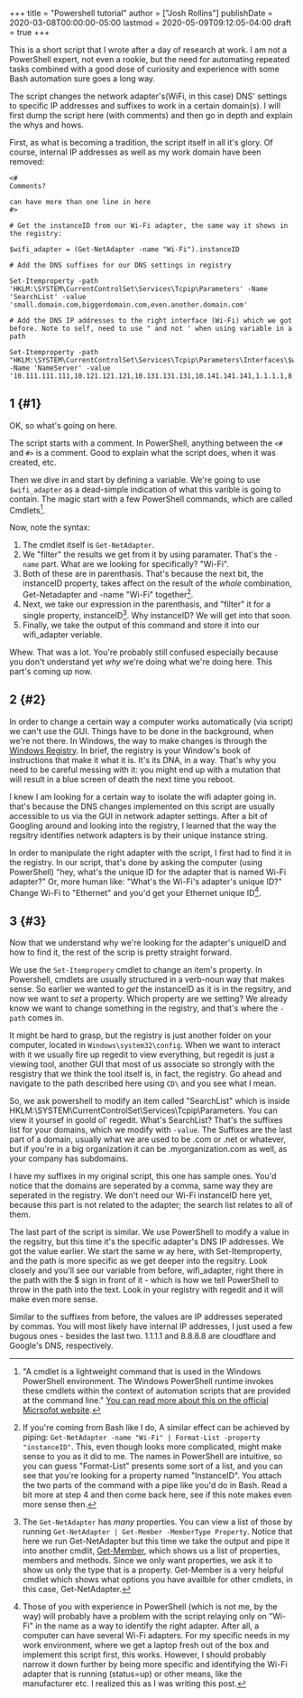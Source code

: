 +++
title = "Powershell tutorial"
author = ["Josh Rollins"]
publishDate = 2020-03-08T00:00:00-05:00
lastmod = 2020-05-09T09:12:05-04:00
draft = true
+++

This is a short script that I wrote after a day of research at work. I am not a PowerShell expert, not even a rookie, but the need for automating repeated tasks combined with a good dose of curiosity and experience with some Bash automation sure goes a long way.

The script changes the network adapter's(WiFi, in this case) DNS' settings to specific IP addresses and suffixes to work in a certain domain(s). I will first dump the script here (with comments) and then go in depth and explain the whys and hows.

<!--more-->

First, as what is becoming a tradition, the script itself in all it's glory. Of course, internal IP addresses as well as my work domain have been removed:

```nil
<#
Comments?

can have more than one line in here
#>

# Get the instanceID from our Wi-Fi adapter, the same way it shows in the registry:

$wifi_adapter = (Get-NetAdapter -name "Wi-Fi").instanceID

# Add the DNS suffixes for our DNS settings in registry

Set-Itemproperty -path 'HKLM:\SYSTEM\CurrentControlSet\Services\Tcpip\Parameters' -Name 'SearchList' -value 'small.domain.com,biggerdomain.com,even.another.domain.com'

# Add the DNS IP addresses to the right interface (Wi-Fi) which we got before. Note to self, need to use " and not ' when using variable in a path

Set-Itemproperty -path "HKLM:\SYSTEM\CurrentControlSet\Services\Tcpip\Parameters\Interfaces\$wifi_adapter" -Name 'NameServer' -value '10.111.111.111,10.121.121.121,10.131.131.131,10.141.141.141,1.1.1.1,8.8.8.8'
```


## 1 {#1}

OK, so what's going on here.

The script starts with a comment. In PowerShell, anything between the `<#` and `#>` is a comment. Good to explain what the script does, when it was created, etc.

Then we dive in and start by defining a variable. We're going to use `$wifi_adapter` as a dead-simple indication of what this varible is going to contain. The magic start with a few PowerShell commands, which are called Cmdlets[^fn:1].

Now, note the syntax:

1.  The cmdlet itself is `Get-NetAdapter`.
2.  We "filter" the results we get from it by using paramater. That's the `-name` part. What are we looking for specifically? "Wi-Fi".
3.  Both of these are in parenthasis. That's because the next bit, the instanceID property, takes affect on the result of the _whole_ combination, Get-Netadapter and -name "Wi-Fi" together[^fn:2].
4.  Next, we take our expression in the parenthasis, and "filter" it for a single property, instanceID[^fn:3]. Why instanceID? We will get into that soon.
5.  Finally, we take the output of this command and store it into our wifi\_adapter veriable.

Whew. That was a lot. You're probably still confused especially because you don't understand yet _why_ we're doing what we're doing here. This part's coming up now.


## 2 {#2}

In order to change a certain way a computer works automatically (via script) we can't use the GUI. Things have to be done in the background, when we're not there. In Windows, the way to make changes is through the [Windows Registry](https://en.wikipedia.org/wiki/Windows%5FRegistry). In brief, the registry is your Window's book of instructions that make it what it is. It's its DNA, in a way. That's why you need to be careful messing with it: you might end up with a mutation that will result in a blue screen of death the next time you reboot.

I knew I am looking for a certain way to isolate the wifi adapter going in. that's because the DNS changes implemented on this script are usually accessible to us via the GUI in network adapter settings. After a bit of Googling around and looking into the registry, I learned that the way the regsitry identifies network adapters is by their unique instance string.

In order to manipulate the right adapter with the script, I first had to find it in the registry. In our script, that's done by asking the computer (using PowerShell) "hey, what's the unique ID for the adapter that is named Wi-Fi adapter?" Or, more human like: "What's the Wi-Fi's adapter's unique ID?" Change Wi-Fi to "Ethernet" and you'd get your Ethernet unique ID[^fn:4].


## 3 {#3}

Now that we understand why we're looking for the adapter's uniqueID and how to find it, the rest of the scrip is pretty straight forward.

We use the `Set-Itempropery` cmdlet to change an item's property. In Powershell, cmdlets are usually structured in a verb-noun way that makes sense. So earlier we wanted to _get_ the instanceID as it is in the regsitry, and now we want to _set_ a property. Which property are we setting? We already know we want to change something in the registry, and that's where the `-path` comes in.

It might be hard to grasp, but the registry is just another folder on your computer, located in  `Windows\system32\config`. When we want to interact with it we usually fire up regedit to view everything, but regedit is just a viewing tool, another GUI that most of us associate so strongly with the resgistry that we think the tool itself is, in fact, the registry. Go ahead and navigate to the path described here using `CD\` and you see what I mean.

So, we ask powershell to modify an item  called "SearchList" which is inside HKLM:\SYSTEM\CurrentControlSet\Services\Tcpip\Parameters. You can view it yoursef in goold ol' regedit. What's SearchList? That's the suffixes list for your domains, which we modify with `-value`. The Suffixes are the last part of a domain, usually what we are used to be .com or .net or whatever, but if you're in a big organization it can be .myorganization.com as well, as your company has subdomains.

I have my suffixes in my original script, this one has sample ones. You'd notice that the domains are seperated by a comma, same way they are seperated in the registry. We don't need our Wi-Fi instanceID here yet, because this part is not related to the adapter; the search list relates to all of them.

The last part of the script is similar. We use PowerShell to modify a value in the regsitry, but this time it's the specific adapter's DNS IP addresses. We got the value earlier. We start the same w ay here, with Set-Itemproperty, and the path is more specific as we get deeper into the regsitry. Look closely and you'll see our variable from before, wifi\_adapter, right there in the path with the $ sign in front of it - which is how we tell PowerShell to throw in the path into the text. Look in your registry with regedit and it will make even more sense.

Similar to the suffixes from before, the values are IP addresses seperated by commas. You will most likely have internal IP addresses, I just used a few bugous ones - besides the last two. 1.1.1.1 and 8.8.8.8 are cloudflare and Google's DNS, respectively.

[^fn:1]: "A cmdlet is a lightweight command that is used in the Windows PowerShell environment. The Windows PowerShell runtime invokes these cmdlets within the context of automation scripts that are provided at the command line." [You can read more about this on the official Micrsofot website](https://docs.microsoft.com/en-us/powershell/scripting/developer/cmdlet/cmdlet-overview?view=powershell-7).
[^fn:2]: If you're coming from Bash like I do, A similar effect can be achieved by piping: `Get-NetAdapter -name "Wi-Fi" | Format-List -property "instanceID"`. This, even though looks more complicated, might make sense to you as it did to me. The names in PowerShell are intuitive, so you can guess "Format-List" presents some sort of a list, and you can see that you're looking for a property named "InstanceID". You attach the two parts of the command with a pipe like you'd do in Bash. Read a bit more at step 4 and then come back here, see if this note makes even more sense then.
[^fn:3]: The `Get-NetAdapter` has _many_ properties. You can view a list of those by running `Get-NetAdapter | Get-Member -MemberType Property`. Notice that here we run Get-NetAdapter but this time we take the output and pipe it into another cmdlit, [Get-Member](https://docs.microsoft.com/en-us/powershell/module/microsoft.powershell.utility/get-member?view=powershell-7), which shows us a list of properties, members and methods. Since we only want properties, we ask it to show us only the type that is a property. Get-Member is a very helpful cmdlet which shows what options you have availble for other cmdlets, in this case, Get-NetAdapter.
[^fn:4]: Those of you with experience in PowerShell (which is not me, by the way) will probably have a problem with the script relaying only on "Wi-Fi" in the name as a way to identify the right adapter. After all, a computer can have several Wi-Fi adapters. For my specific needs in my work environment, where we get a laptop fresh out of the box and implement this script first, this works. However, I should probably narrow it down further by being more specific and identifying the Wi-Fi adapter that is running (status=up) or other means, like the manufacturer etc. I realized this as I was writing this post.